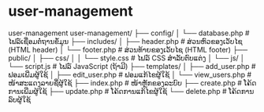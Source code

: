 # user-management
user-management
user-management/
├── config/
│   └── database.php       # ໄຟລ໌ເຊື່ອມຕໍ່ຖານຂໍ້ມູນ
├── includes/
│   ├── header.php         # ສ່ວນຫົວຂອງເວັບໄຊ (HTML header)
│   └── footer.php         # ສ່ວນທ້າຍຂອງເວັບໄຊ (HTML footer)
├── public/
│   ├── css/
│   │   └── style.css      # ໄຟລ໌ CSS ສໍາລັບຕົບແຕ່ງ
│   └── js/
│       └── script.js      # ໄຟລ໌ JavaScript (ຖ້າມີ)
├── templates/
│   ├── add_user.php       # ຟອມເພີ່ມຜູ້ໃຊ້
│   ├── edit_user.php      # ຟອມແກ້ໄຂຜູ້ໃຊ້
│   └── view_users.php     # ໜ້າສະແດງລາຍຊື່ຜູ້ໃຊ້
├── index.php              # ໜ້າຫຼັກຂອງລະບົບ
├── create.php             # ໂຄ້ດການເພີ່ມຜູ້ໃຊ້
├── update.php             # ໂຄ້ດການແກ້ໄຂຜູ້ໃຊ້
└── delete.php             # ໂຄ້ດການລົບຜູ້ໃຊ້
